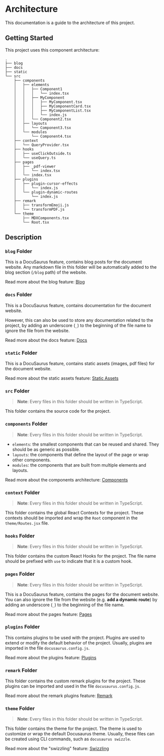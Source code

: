 # Architecture

This documentation is a guide to the architecture of this project.

## Getting Started

This project uses this component architecture:

```
.
├── blog
├── docs
├── static
└── src
    ├── components
    │   ├── elements
    │   │   ├── Component1
    │   │   │   └── index.tsx
    │   │   ├── MyComponent
    │   │   │   ├── MyComponent.tsx
    │   │   │   ├── MyComponentCard.tsx
    │   │   │   ├── MyComponentList.tsx
    │   │   │   └── index.js
    │   │   └── Component2.tsx
    │   ├── layouts
    │   │   └── Component3.tsx
    │   └── modules
    │       └── Component4.tsx
    ├── context
    │   └── QueryProvider.tsx
    ├── hooks
    │   ├── useClickOutside.ts
    │   └── useQuery.ts
    ├── pages
    │   ├── _pdf-viewer
    │   │   └── index.tsx
    │   └── index.tsx
    ├── plugins
    │   ├── plugin-cursor-effects
    │   │   └── index.js
    │   └── plugin-dynamic-routes
    │       └── index.js
    ├── remark
    │   ├── transformEmoji.js
    │   └── transformPDF.js
    └── theme
        ├── MDXComponents.tsx
        └── Root.tsx

```

## Description

### `blog` Folder

This is a DocuSaurus feature, contains blog posts for the document website. Any
markdown file in this folder will be automatically added to the blog section
(`/blog` path) of the website.

Read more about the blog feature: [Blog](https://docusaurus.io/docs/blog)

### `docs` Folder

This is a DocuSaurus feature, contains documentation for the document website.

However, this can also be used to store any documentation related to the
project, by adding an underscore (`_`) to the beginning of the file name to
ignore the file from the website.

Read more about the docs feature:
[Docs](https://docusaurus.io/docs/docs-introduction)

### `static` Folder

This is a DocuSaurus feature, contains static assets (images, pdf files) for the
document website.

Read more about the static assets feature:
[Static Assets](https://docusaurus.io/docs/static-assets)

### `src` Folder

> **Note**: Every files in this folder should be written in TypeScript.

This folder contains the source code for the project.

### `components` Folder

> **Note**: Every files in this folder should be written in TypeScript.

- `elements`: the smallest components that can be reused and shared. They
  should be as generic as possible.
- `layouts`: the components that define the layout of the page or wrap other
  components.
- `modules`: the components that are built from multiple elements and layouts.

Read more about the components architecture: [Components](./components.md)

### `context` Folder

> **Note**: Every files in this folder should be written in TypeScript.

This folder contains the global React Contexts for the project. These contexts
should be imported and wrap the `Root` component in the `theme/Routes.jsx` file.

### `hooks` Folder

> **Note**: Every files in this folder should be written in TypeScript.

This folder contains the custom React Hooks for the project. The file name
should be prefixed with `use` to indicate that it is a custom hook.

### `pages` Folder

> **Note**: Every files in this folder should be written in TypeScript.

This is a DocuSaurus feature, contains the pages for the document website. You
can also ignore the file from the website (e.g. **add a dynamic route**) by
adding an underscore (`_`) to the beginning of the file name.

Read more about the pages feature:
[Pages](https://docusaurus.io/docs/creating-pages)

### `plugins` Folder

This contains plugins to be used with the project. Plugins are used to extend or
modify the default behavior of the project. Usually, plugins are imported in the
file `docusaurus.config.js`.

Read more about the plugins feature:
[Plugins](https://docusaurus.io/docs/advanced/plugins)

### `remark` Folder

This folder contains the custom remark plugins for the project. These plugins
can be imported and used in the file `docusaurus.config.js`.

Read more about the remark plugins feature:
[Remark](https://github.com/remarkjs/remark)

### `theme` Folder

> **Note**: Every files in this folder should be written in TypeScript.

This folder contains the theme for the project. The theme is used to customize
or wrap the default Docusaurus theme. Usually, these files can be created using
CLI commands, such as `docusaurus swizzle`.

Read more about the "swizzling" feature:
[Swizzling](https://docusaurus.io/docs/swizzling)
